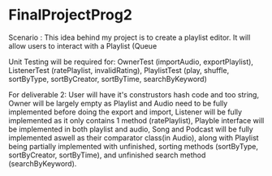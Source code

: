 # FinalProjectProg2
Scenario : This idea behind my project is to create a playlist editor. It will allow users to interact with a Playlist (Queue<Audio>) which is a queue of type Audio.
There is a User class of which has two subclasses Owner which can import and export playlists from and to txt files, and there is the Listener subclass which can rate Playlists on a scale from 1 -10.
Then there is the Audio class which extends to Songs and Podcats, Playlist will have both these audio types in them.
Functionalities : Firstly playlists will be able to be sorted by creator, type (Song or Podcast), and length.  Playlists will also be able to be searched by keyword which will check for a keyword match in both title and creator. 
Playlists also impliment the play() method which will print out the whole playlist as queued, Users will be able to add Audios to the queue even if they are not in the playlist, Playlists can also be shuffled which will play the Audio in a rondom order.
Audio also impliments Playable which will let you play single audios at a time runtime polymorphism is incorparated because Songs and Podcasts will print out different resaults when played.
TextIOs purpose is to import audios from an outside text file and arrange them into a playlist, as well as export existing playlists.
Comparable will be used to compare users while Comparator will be used to compare audios based on first runtime then artist then audio title

Unit Testing will be required for: OwnerTest (importAudio, exportPlaylist), ListenerTest (ratePlaylist, invalidRating), PlaylistTest (play, shuffle, sortByType, sortByCreator, sortByTime, searchByKeyword)

For deliverable 2: User will have it's construstors hash code and too string, Owner will be largely empty as Playlist and Audio need to be fully implemented before doing the export and import, Listener will be fully implemented as it only contains 1 method (ratePlaylist),   Playble interface will be implemented in both playlist and audio, Song and Podcast will be fully implemented aswell as their comparator class(in Audio), along with Playlist being partially implemented with unfinished, sorting methods (sortByType, sortByCreator, sortByTime), and unfinished search method (searchByKeyword).
